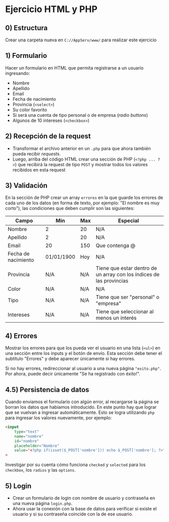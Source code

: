 # Ejercicio HTML y PHP

## 0) Estructura

Crear una carpeta nueva en `C://AppServ/www/` para realizar este ejercicio

## 1) Formulario

Hacer un formulario en HTML que permita registrarse a un usuario ingresando:

- Nombre
- Apellido
- Email
- Fecha de nacimiento
- Provincia (`<select>`)
- Su color favorito
- Si será una cuenta de tipo personal o de empresa (_radio buttons_)
- Algunos de 10 intereses (`<checkbox>`)

## 2) Recepción de la request

- Transformar el archivo anterior en un `.php` para que ahora también pueda recibir _requests_.
- Luego, arriba del código HTML crear una sección de PHP (`<?php ... ?>`) que recibirá la request de tipo `POST` y mostrar todos los valores recibidos en esta request

## 3) Validación

En la sección de PHP crear un array `errores` en la que guarde los errores de cada uno de los datos (en forma de texto, por ejemplo: "El nombre es muy corto"), las condiciones que deben cumplir son las siguientes:

| Campo               | Min        | Max | Especial                                                             |
| ------------------- | ---------- | --- | -------------------------------------------------------------------- |
| Nombre              | 2          | 20  | N/A                                                                  |
| Apellido            | 2          | 20  | N/A                                                                  |
| Email               | 20         | 150 | Que contenga @                                                       |
| Fecha de nacimiento | 01/01/1900 | Hoy | N/A                                                                  |
| Provincia           | N/A        | N/A | Tiene que estar dentro de un array con los índices de las provincias |
| Color               | N/A        | N/A | N/A                                                                  |
| Tipo                | N/A        | N/A | Tiene que ser "personal" o "empresa"                                 |
| Intereses           | N/A        | N/A | Tiene que seleccionar al menos un interés                            |

## 4) Errores

Mostrar los errores para que los pueda ver el usuario en una lista (`<ul>`) en una sección entre los inputs y el botón de envío. Esta sección debe tener el subtítulo "Errores" y debe aparecer únicamente si hay errores.

Si no hay errores, redireccionar al usuario a una nueva página `"exito.php"`. Por ahora, puede decir únicamente "Se ha registrado con éxito!".

## 4.5) Persistencia de datos

Cuando enviamos el formulario con algún error, al recargarse la página se borran los datos que habíamos introducido. En este punto hay que lograr que se vuelvan a ingresar automáticamente. Esto se logra utilizando `php` para ingresar los valores nuevamente, por ejemplo:

```html
<input 
    type="text" 
    name="nombre" 
    id="nombre" 
    placeholder="Nombre"
    value="<?php if(isset($_POST['nombre'])) echo $_POST['nombre']; ?>"
>
```

Investigar por su cuenta cómo funciona `checked` y `selected` para los `checkbox`, los `radios` y las `options`.

## 5) Login

- Crear un formulario de login con nombre de usuario y contraseña en una nueva página `login.php`.
- Ahora usar la conexión con la base de datos para verificar si existe el usuario y si su contraseña coincide con la de ese usuario.
